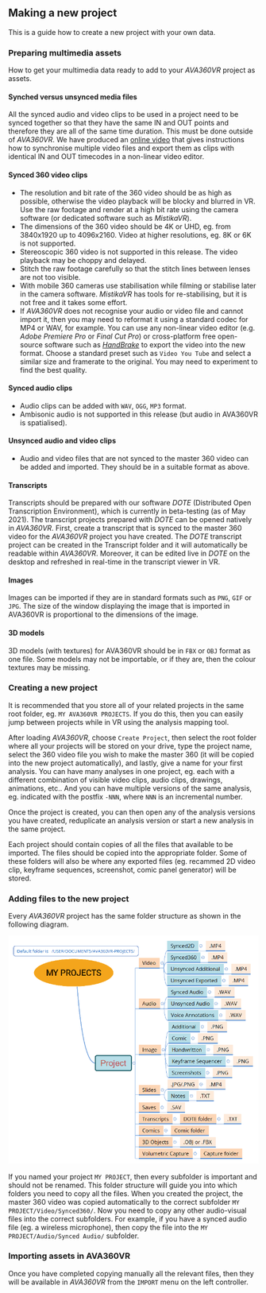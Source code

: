 ## Making a new project

This is a guide how to create a new project with your own data.

### Preparing multimedia assets

How to get your multimedia data ready to add to your _AVA360VR_ project as assets.

#### Synched versus unsynced media files

All the synced audio and video clips to be used in a project need to be synced together so that they have the same IN and OUT points and therefore they are all of the same time duration.
This must be done outside of _AVA360VR_.
We have produced an [online video](https://youtu.be/FWZy9PK_ODw) that gives instructions how to synchronise multiple video files and export them as clips with identical IN and OUT timecodes in a non-linear video editor.

#### Synced 360 video clips

- The resolution and bit rate of the 360 video should be as high as possible, otherwise the video playback will be blocky and blurred in VR.
Use the raw footage and render at a high bit rate using the camera software (or dedicated software such as _MistikaVR_).
- The dimensions of the 360 video should be 4K or UHD, eg. from 3840x1920 up to 4096x2160.
Video at higher resolutions, eg. 8K or 6K is not supported.
- Stereoscopic 360 video is not supported in this release.
The video playback may be choppy and delayed.
- Stitch the raw footage carefully so that the stitch lines between lenses are not too visible.
- With mobile 360 cameras use stabilisation while filming or stabilise later in the camera software.
_MistikaVR_ has tools for re-stabilising, but it is not free and it takes some effort.
- If _AVA360VR_ does not recognise your audio or video file and cannot import it, then you may need to reformat it using a standard codec for MP4 or WAV, for example.
You can use any non-linear video editor (e.g. _Adobe Premiere Pro_ or _Final Cut Pro_) or cross-platform free open-source software such as [_HandBrake_](https://handbrake.fr) to export the video into the new format.
Choose a standard preset such as `Video You Tube` and select a similar size and framerate to the original.
You may need to experiment to find the best quality.

#### Synced audio clips

- Audio clips can be added with `WAV`, `OGG`, `MP3` format.
- Ambisonic audio is not supported in this release (but audio in AVA360VR is spatialised).

#### Unsynced audio and video clips

- Audio and video files that are not synced to the master 360 video can be added and imported.
They should be in a suitable format as above.

#### Transcripts

Transcripts should be prepared with our software _DOTE_ (Distributed Open Transcription Environment), which is currently in beta-testing (as of May 2021).
The transcript projects prepared with _DOTE_ can be opened natively in _AVA360VR_.
First, create a transcript that is synced to the master 360 video for the _AVA360VR_ project you have created.
The _DOTE_ transcript project can be created in the Transcript folder and it will automatically be readable within _AVA360VR_.
Moreover, it can be edited live in _DOTE_ on the desktop and refreshed in real-time in the transcript viewer in VR.

#### Images

Images can be imported if they are in standard formats such as `PNG`, `GIF` or `JPG`.
The size of the window displaying the image that is imported in AVA360VR is proportional to the dimensions of the image.

#### 3D models

3D models (with textures) for AVA360VR should be in `FBX` or `OBJ` format as one file.
Some models may not be importable, or if they are, then the colour textures may be missing.

### Creating a new project

It is recommended that you store all of your related projects in the same root folder, eg. `MY AVA360VR PROJECTS`.
If you do this, then you can easily jump between projects while in VR using the analysis mapping tool.

After loading _AVA360VR_, choose `Create Project`, then select the root folder where all your projects will be stored on your drive, type the project name, select the 360 video file you wish to make the master 360 (it will be copied into the new project automatically), and lastly, give a name for your first analysis.
You can have many analyses in one project, eg. each with a different combination of visible video clips, audio clips, drawings, animations, etc..
And you can have multiple versions of the same analysis, eg. indicated with the postfix `-NNN`, where `NNN` is an incremental number.

Once the project is created, you can then open any of the analysis versions you have created, reduplicate an analysis version or start a new analysis in the same project.

Each project should contain copies of all the files that available to be imported.
The files should be copied into the appropriate folder.
Some of these folders will also be where any exported files (eg. recammed 2D video clip, keyframe sequences, screenshot, comic panel generator) will be stored.

### Adding files to the new project

Every _AVA360VR_ project has the same folder structure as shown in the following diagram.

![AVA360VR folder structure](images/folders.png)

If you named your project `MY PROJECT`, then every subfolder is important and should not be renamed.
This folder structure will guide you into which folders you need to copy all the files.
When you created the project, the master 360 video was copied automatically to the correct subfolder `MY PROJECT/Video/Synced360/`.
Now you need to copy any other audio-visual files into the correct subfolders.
For example, if you have a synced audio file (eg. a wireless microphone), then copy the file into the `MY PROJECT/Audio/Synced Audio/` subfolder.

### Importing assets in AVA360VR

Once you have completed copying manually all the relevant files, then they will be available in _AVA360VR_ from the `IMPORT` menu on the left controller.
